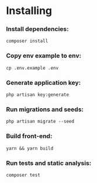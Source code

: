 # Installing


### Install dependencies:
````
composer install
````

### Copy env example to env: 
````
cp .env.example .env 
````

### Generate application key:
````
php artisan key:generate 
````

### Run migrations and seeds:
````
php artisan migrate --seed 
````

### Build front-end:
````
yarn && yarn build 
````

### Run tests and static analysis:
````
composer test  
````
